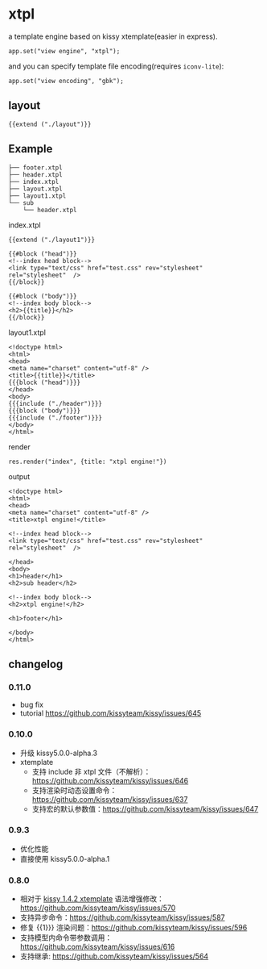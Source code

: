 xtpl
====

a template engine based on kissy xtemplate(easier in express).

    app.set("view engine", "xtpl");

and you can specify template file encoding(requires `iconv-lite`):

    app.set("view encoding", "gbk");

## layout

    {{extend ("./layout")}}


## Example

    ├── footer.xtpl
    ├── header.xtpl
    ├── index.xtpl
    ├── layout.xtpl
    ├── layout1.xtpl
    └── sub
        └── header.xtpl

index.xtpl

    {{extend ("./layout1")}}

    {{#block ("head")}}
    <!--index head block-->
    <link type="text/css" href="test.css" rev="stylesheet" rel="stylesheet"  />
    {{/block}}

    {{#block ("body")}}
    <!--index body block-->
    <h2>{{title}}</h2>
    {{/block}}

layout1.xtpl
    
    <!doctype html>
    <html>
    <head>
    <meta name="charset" content="utf-8" />
    <title>{{title}}</title>
    {{{block ("head")}}}
    </head>
    <body>
    {{{include ("./header")}}}
    {{{block ("body")}}}
    {{{include ("./footer")}}}
    </body>
    </html>
    
 
render
 
    res.render("index", {title: "xtpl engine!"})

output

    <!doctype html>
    <html>
    <head>
    <meta name="charset" content="utf-8" />
    <title>xtpl engine!</title>

    <!--index head block-->
    <link type="text/css" href="test.css" rev="stylesheet" rel="stylesheet"  />

    </head>
    <body>
    <h1>header</h1>
    <h2>sub header</h2>
    
    <!--index body block-->
    <h2>xtpl engine!</h2>

    <h1>footer</h1>

    </body>
    </html>
    

## changelog

### 0.11.0

* bug fix
* tutorial https://github.com/kissyteam/kissy/issues/645

### 0.10.0

* 升级 kissy5.0.0-alpha.3
* xtemplate
  * 支持 include 非 xtpl 文件（不解析）： https://github.com/kissyteam/kissy/issues/646
  * 支持渲染时动态设置命令：https://github.com/kissyteam/kissy/issues/637
  * 支持宏的默认参数值：https://github.com/kissyteam/kissy/issues/647


### 0.9.3

* 优化性能
* 直接使用 kissy5.0.0-alpha.1

### 0.8.0

* 相对于 [kissy 1.4.2 xtemplate](http://docs.kissyui.com/1.4/docs/html/demo/xtemplate/index.html) 语法增强修改：https://github.com/kissyteam/kissy/issues/570
* 支持异步命令：https://github.com/kissyteam/kissy/issues/587
* 修复 {{1}}} 渲染问题：https://github.com/kissyteam/kissy/issues/596
* 支持模型内命令带参数调用：https://github.com/kissyteam/kissy/issues/616
* 支持继承: https://github.com/kissyteam/kissy/issues/564